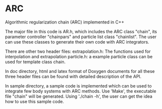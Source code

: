 # ARC
Algorithmic regularization chain (ARC) implemented in C++

The major file in this code is AR.h, which includes the ARC class "chain", its parameter controller "chainpars" and particle list class "chainlist". The user can use these classes to generate their own code with ARC integrators.

There are other two header files:
extrapolation.h: The functions used for interpolation and extrapolation
particle.h: a example particle class can be used for template class chain.

In doc directory, html and latex format of Doxygen documents for all these three header files can be found with detailed description of the API.

In sample directory, a sample code is implemented which can be used to integrate few body systems with ARC methods. Use 'Make', the executable file "chain" will be generated. Using './chain -h', the user can get the idea how to use this sample code.
